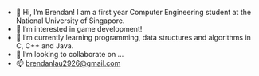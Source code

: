 - 👋 Hi, I’m Brendan! I am a first year Computer Engineering student at the National University of Singapore.
- 👀 I’m interested in game development!
- 🌱 I’m currently learning programming, data structures and algorithms in C, C++ and Java.
- 💞️ I’m looking to collaborate on ...
- 📫 brendanlau2926@gmail.com

<!---
brendanlsz/brendanlsz is a ✨ special ✨ repository because its `README.md` (this file) appears on your GitHub profile.
You can click the Preview link to take a look at your changes.
--->
